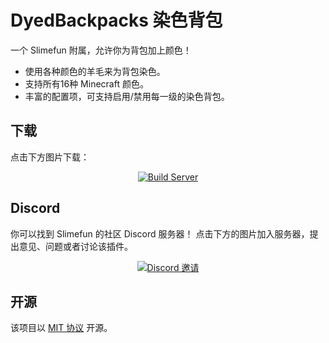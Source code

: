 # DyedBackpacks 染色背包
一个 Slimefun 附属，允许你为背包加上颜色！
- 使用各种颜色的羊毛来为背包染色。
- 支持所有16种 Minecraft 颜色。
- 丰富的配置项，可支持启用/禁用每一级的染色背包。

## 下载

点击下方图片下载：

<p align="center">
  <a href="https://builds.guizhanss.com/SlimefunGuguProject/DyedBackpacks/master">
    <img src="https://thebusybiscuit.github.io/builds/TheBusyBiscuit/DyedBackpacks/master/badge.svg" alt="Build Server"/>
  </a>
</p>

## Discord

你可以找到 Slimefun 的社区 Discord 服务器！
点击下方的图片加入服务器，提出意见、问题或者讨论该插件。

<p align="center">
  <a href="https://discord.gg/slimefun">
    <img src="https://discordapp.com/api/guilds/565557184348422174/widget.png?style=banner3" alt="Discord 邀请"/>
  </a>
</p>

## 开源
该项目以 [MIT 协议](https://github.com/TheBusyBiscuit/DyedBackpacks/blob/master/LICENSE) 开源。
